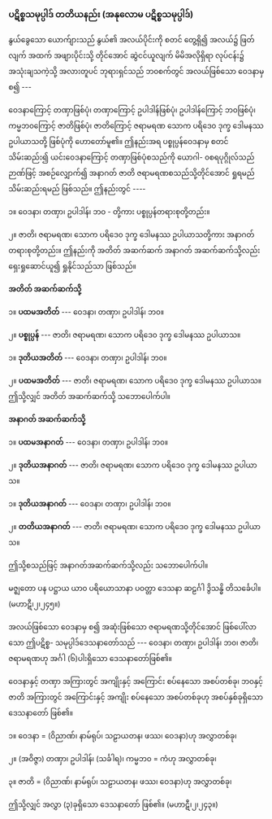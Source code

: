 ### ပဋိစ္စသမုပ္ပါဒ် တတိယနည်း (အနုလောမ ပဋိစ္စသမုပ္ပါဒ်)

နွယ်ခွေသော ယောက်ျားသည် နွယ်၏ အလယ်ပိုင်းကို စတင် တွေ့ရှိ၍ အလယ်၌ ဖြတ်လျက် အထက်
အဖျားပိုင်းသို့ တိုင်အောင် ဆွဲငင်ယူလျက် မိမိအလိုရှိရာ လုပ်ငန်း၌ အသုံးချသကဲ့သို့ အလားတူပင် ဘုရားရှင်သည်
ဘ၀စက်တွင် အလယ်ဖြစ်သော ဝေဒနာမှ စ၍ ---

ဝေဒနာကြောင့် တဏှာဖြစ်ပုံ၊ တဏှာကြောင့် ဥပါဒါန်ဖြစ်ပုံ၊ ဥပါဒါန်ကြောင့် ဘ၀ဖြစ်ပုံ၊ ကမ္မဘ၀ကြောင့်
ဇာတိဖြစ်ပုံ၊ ဇာတိကြောင့် ဇရာမရဏ သောက ပရိဒေ၀ ဒုက္ခ ဒေါမနဿ ဥပါယာသတို့ ဖြစ်ပုံကို ဟောတော်မူ၏။
ဤနည်းအရ ပစ္စုပ္ပန်ဝေဒနာမှ စတင်သိမ်းဆည်း၍ ယင်းဝေဒနာကြောင့် တဏှာဖြစ်ပုံစသည်ကို ယောဂါ-
၀စရပုဂ္ဂိုလ်သည် ဉာဏ်ဖြင့် အစဉ်လျှောက်၍ အနာဂတ် ဇာတိ ဇရာမရဏစသည်သို့တိုင်အောင် ရှုရမည်
သိမ်းဆည်းရမည် ဖြစ်သည်။ ဤနည်းတွင် ----

၁။ ဝေဒနာ၊ တဏှာ၊ ဥပါဒါန်၊ ဘ၀ - တို့ကား ပစ္စုပ္ပန်တရားစုတို့တည်း။

၂။ ဇာတိ၊ ဇရာမရဏ၊ သောက ပရိဒေ၀ ဒုက္ခ ဒေါမနဿ ဥပါယာသတို့ကား အနာဂတ်တရားစုတို့တည်း။
ဤနည်းကို အတိတ် အဆက်ဆက် အနာဂတ် အဆက်ဆက်သို့လည်း ရှေးရှုဆောင်ယူ၍ ရှုနိုင်သည်သာ
ဖြစ်သည်။

**အတိတ် အဆက်ဆက်သို့**

၁။ **ပထမအတိတ်** --- ဝေဒနာ၊ တဏှာ၊ ဥပါဒါန်၊ ဘ၀။

၂။ **ပစ္စုပ္ပန်** --- ဇာတိ၊ ဇရာမရဏ၊ သောက ပရိဒေ၀ ဒုက္ခ ဒေါမနဿ ဥပါယာသ။

၁။ **ဒုတိယအတိတ်** --- ဝေဒနာ၊ တဏှာ၊ ဥပါဒါန်၊ ဘ၀။

၂။ **ပထမအတိတ်** --- ဇာတိ၊ ဇရာမရဏ၊ သောက ပရိဒေ၀ ဒုက္ခ ဒေါမနဿ ဥပါယာသ။
ဤသို့လျှင် အတိတ် အဆက်ဆက်သို့ သဘောပေါက်ပါ။

**အနာဂတ် အဆက်ဆက်သို့**

၁။ **ပထမအနာဂတ်** --- ဝေဒနာ၊ တဏှာ၊ ဥပါဒါန်၊ ဘ၀။

၂။ **ဒုတိယအနာဂတ်** --- ဇာတိ၊ ဇရာမရဏ၊ သောက ပရိဒေ၀ ဒုက္ခ ဒေါမနဿ ဥပါယာသ။

၁။ **ဒုတိယအနာဂတ်** --- ဝေဒနာ၊ တဏှာ၊ ဥပါဒါန်၊ ဘ၀။

၂။ **တတိယအနာဂတ်** --- ဇာတိ၊ ဇရာမရဏ၊ သောက ပရိဒေ၀ ဒုက္ခ ဒေါမနဿ ဥပါယာသ။

ဤသို့စသည်ဖြင့် အနာဂတ်အဆက်ဆက်သို့လည်း သဘောပေါက်ပါ။

မဇ္ဈတော ပန ပဋ္ဌာယ ယာ၀ ပရိယောသာနာ ပဝတ္တာ ဒေသနာ ဆဠင်္ဂါ ဒွိသန္ဓိ တိသင်္ခေပါ။
<r>(မဟာဋီ၊၂၊၂၄၅။)</r>

အလယ်ဖြစ်သော ဝေဒနာမှ စ၍ အဆုံးဖြစ်သော ဇရာမရဏသို့တိုင်အောင် ဖြစ်ပေါ်လာသော ဤပဋိစ္စ-
သမုပ္ပါဒ်ဒေသနာတော်သည် --- ဝေဒနာ၊ တဏှာ၊ ဥပါဒါန်၊ ဘ၀၊ ဇာတိ၊ ဇရာမရဏဟု အင်္ဂါ (၆)ပါးရှိသော
ဒေသနာတော်ဖြစ်၏။

ဝေဒနာနှင့် တဏှာ အကြားတွင် အကျိုးနှင့် အကြောင်း စပ်နေသော အစပ်တစ်ခု၊ ဘ၀နှင့် ဇာတိ အကြားတွင်
အကြောင်းနှင့် အကျိုး စပ်နေသော အစပ်တစ်ခုဟု အစပ်နှစ်ခုရှိသော ဒေသနာတော် ဖြစ်၏။

၁။ ဝေဒနာ = (ဝိညာဏ်၊ နာမ်ရုပ်၊ သဠာယတန၊ ဖဿ၊ ဝေဒနာ)ဟု အလွှာတစ်ခု၊

၂။ (အဝိဇ္ဇာ) တဏှာ၊ ဥပါဒါန်၊ (သင်္ခါရ)၊ ကမ္မဘ၀ = ကံဟု အလွှာတစ်ခု၊

၃။ ဇာတိ = (ဝိညာဏ်၊ နာမ်ရုပ်၊ သဠာယတန၊ ဖဿ၊ ဝေဒနာ)ဟု အလွှာတစ်ခု၊

ဤသို့လျှင် အလွှာ (၃)ခုရှိသော ဒေသနာတော် ဖြစ်၏။ (မဟာဋီ၊၂၊၂၄၃။)